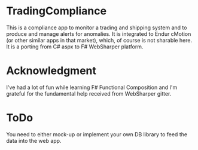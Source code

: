 # TradingCompliance
This is a compliance app to monitor a trading and shipping system and to produce and manage alerts for anomalies.
It is integrated to Endur cMotion (or other similar apps in that market), which, of course is not sharable here.
It is a porting from C# aspx to F# WebSharper platform.


# Acknowledgment
I've had a lot of fun while learning F# Functional Composition and I'm grateful for the fundamental help received from WebSharper gitter.

# ToDo
You need to either mock-up or implement your own DB library to feed the data into the web app.
